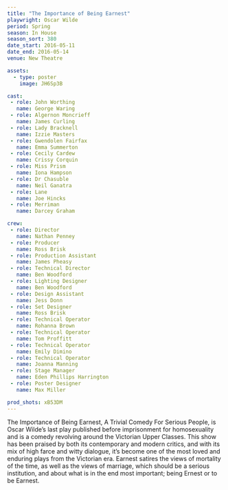 ```yaml
---
title: "The Importance of Being Earnest"
playwright: Oscar Wilde
period: Spring
season: In House
season_sort: 380
date_start: 2016-05-11
date_end: 2016-05-14
venue: New Theatre

assets:
  - type: poster
    image: JH6Sp3B

cast:
 - role: John Worthing
   name: George Waring
 - role: Algernon Moncrieff
   name: James Curling
 - role: Lady Bracknell
   name: Izzie Masters
 - role: Gwendolen Fairfax
   name: Emma Summerton
 - role: Cecily Cardew
   name: Crissy Corquin
 - role: Miss Prism
   name: Iona Hampson
 - role: Dr Chasuble
   name: Neil Ganatra
 - role: Lane
   name: Joe Hincks
 - role: Merriman
   name: Darcey Graham

crew:
 - role: Director
   name: Nathan Penney
 - role: Producer
   name: Ross Brisk
 - role: Production Assistant
   name: James Pheasy
 - role: Technical Director
   name: Ben Woodford
 - role: Lighting Designer
   name: Ben Woodford
 - role: Design Assistant
   name: Jess Donn
 - role: Set Designer
   name: Ross Brisk
 - role: Technical Operator
   name: Rohanna Brown
 - role: Technical Operator
   name: Tom Proffitt
 - role: Technical Operator
   name: Emily Dimino
 - role: Technical Operator
   name: Joanna Manning
 - role: Stage Manager
   name: Eden Phillips Harrington
 - role: Poster Designer
   name: Max Miller

prod_shots: xB53DM
---
```


The Importance of Being Earnest, A Trivial Comedy For Serious People, is Oscar Wilde’s last play published before imprisonment for homosexuality and is a comedy revolving around the Victorian Upper Classes. This show has been praised by both its contemporary and modern critics, and with its mix of high farce and witty dialogue, it’s become one of the most loved and enduring plays from the Victorian era. Earnest satires the views of mortality of the time, as well as the views of marriage, which should be a serious institution, and about what is in the end most important; being Ernest or to be Earnest.

